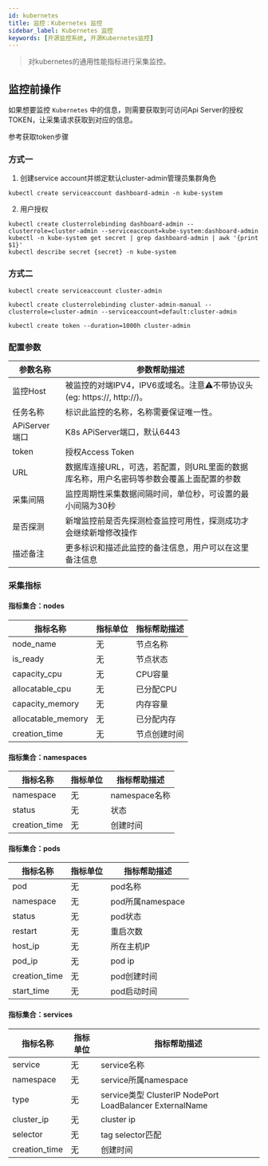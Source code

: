 ```yaml
---
id: kubernetes
title: 监控：Kubernetes 监控      
sidebar_label: Kubernetes 监控
keywords: [开源监控系统, 开源Kubernetes监控]
---
```


> 对kubernetes的通用性能指标进行采集监控。

## 监控前操作

如果想要监控 `Kubernetes` 中的信息，则需要获取到可访问Api Server的授权TOKEN，让采集请求获取到对应的信息。

参考获取token步骤

### 方式一

1. 创建service account并绑定默认cluster-admin管理员集群角色

```kubectl create serviceaccount dashboard-admin -n kube-system```

2. 用户授权

```shell
kubectl create clusterrolebinding dashboard-admin --clusterrole=cluster-admin --serviceaccount=kube-system:dashboard-admin
kubectl -n kube-system get secret | grep dashboard-admin | awk '{print $1}'
kubectl describe secret {secret} -n kube-system
```

### 方式二

```shell
kubectl create serviceaccount cluster-admin

kubectl create clusterrolebinding cluster-admin-manual --clusterrole=cluster-admin --serviceaccount=default:cluster-admin

kubectl create token --duration=1000h cluster-admin

```

### 配置参数

|    参数名称     |                        参数帮助描述                        |
|-------------|------------------------------------------------------|
| 监控Host      | 被监控的对端IPV4，IPV6或域名。注意⚠️不带协议头(eg: https://, http://)。 |
| 任务名称        | 标识此监控的名称，名称需要保证唯一性。                                  |
| APiServer端口 | K8s APiServer端口，默认6443                               |
| token       | 授权Access Token                                       |
| URL         | 数据库连接URL，可选，若配置，则URL里面的数据库名称，用户名密码等参数会覆盖上面配置的参数      |
| 采集间隔        | 监控周期性采集数据间隔时间，单位秒，可设置的最小间隔为30秒                       |
| 是否探测        | 新增监控前是否先探测检查监控可用性，探测成功才会继续新增修改操作                     |
| 描述备注        | 更多标识和描述此监控的备注信息，用户可以在这里备注信息                          |

### 采集指标

#### 指标集合：nodes

|        指标名称        | 指标单位 | 指标帮助描述 |
|--------------------|------|--------|
| node_name          | 无    | 节点名称   |
| is_ready           | 无    | 节点状态   |
| capacity_cpu       | 无    | CPU容量  |
| allocatable_cpu    | 无    | 已分配CPU |
| capacity_memory    | 无    | 内存容量   |
| allocatable_memory | 无    | 已分配内存  |
| creation_time      | 无    | 节点创建时间 |

#### 指标集合：namespaces

|     指标名称      | 指标单位 |   指标帮助描述    |
|---------------|------|-------------|
| namespace     | 无    | namespace名称 |
| status        | 无    | 状态          |
| creation_time | 无    | 创建时间        |

#### 指标集合：pods

|     指标名称      | 指标单位 |     指标帮助描述     |
|---------------|------|----------------|
| pod           | 无    | pod名称          |
| namespace     | 无    | pod所属namespace |
| status        | 无    | pod状态          |
| restart       | 无    | 重启次数           |
| host_ip       | 无    | 所在主机IP         |
| pod_ip        | 无    | pod ip         |
| creation_time | 无    | pod创建时间        |
| start_time    | 无    | pod启动时间        |

#### 指标集合：services

|     指标名称      | 指标单位 |                         指标帮助描述                         |
|---------------|------|--------------------------------------------------------|
| service       | 无    | service名称                                              |
| namespace     | 无    | service所属namespace                                     |
| type          | 无    | service类型 ClusterIP NodePort LoadBalancer ExternalName |
| cluster_ip    | 无    | cluster ip                                             |
| selector      | 无    | tag selector匹配                                         |
| creation_time | 无    | 创建时间                                                   |
